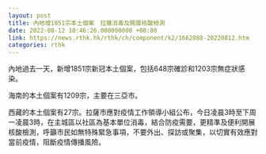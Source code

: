 ```yaml
---
layout: post
title: 內地增1851宗本土個案　拉薩消毒及開展核酸檢測
date: 2022-08-12 10:46:26.000000000 +08:00
link: https://news.rthk.hk/rthk/ch/component/k2/1662088-20220812.htm
categories: rthk
---
```


內地過去一天，新增1851宗新冠本土個案，包括648宗確診和1203宗無症狀感染。

海南的本土個案有1209宗，主要在三亞市。

西藏的本土個案有27宗。拉薩市應對疫情工作領導小組公布，今日凌晨3時至下周一凌晨3時，在主城區以社區為基本單位消毒，結合防疫需要，更精準及便利開展核酸檢測，呼籲市民如無特殊緊急事項，不要外出、探訪或聚集，以切實有效應對當前疫情，阻斷疫情傳播風險。
